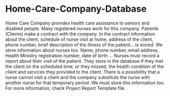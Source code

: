 # Home-Care-Company-Database
Home Care Company provides health care assistance to seniors and disabled people. Many registered nurses work for
this company. Patients (Clients) make a contract with the company. In the contract information about the client, schedule
of nurse visit at home, address of the client, phone number, brief description of the illness of the patient… is stored.
We store information about nurses too. Name, phone number, email address, Health Ministry registration number, date of
birth …
Nurses must record a report about their visit of the patient. They store in the database if they met the client on the
scheduled time, or they missed, the health condition of the client and services they provided to the client.
There is a possibility that a nurse cannot visit a client and the company substitute the nurse with another nurse for that
temporary period. We must store this information too.
For more information, check Project Report Template file.
